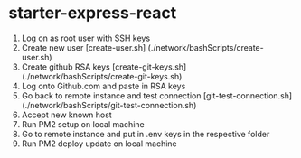 # starter-express-react

1. Log on as root user with SSH keys
2. Create new user [create-user.sh] (./network/bashScripts/create-user.sh)
3. Create github RSA keys [create-git-keys.sh] (./network/bashScripts/create-git-keys.sh)
4. Log onto Github.com and paste in RSA keys
5. Go back to remote instance and test connection [git-test-connection.sh] (./network/bashScripts/git-test-connection.sh)
6. Accept new known host
7. Run PM2 setup on local machine
8. Go to remote instance and put in .env keys in the respective folder
9. Run PM2 deploy update on local machine
